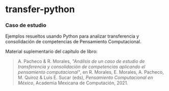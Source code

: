 # transfer-python

### Caso de estudio

Ejemplos resueltos usando Python para analizar transferencia y consolidación de competencias de Pensamiento Computacional. 

Material suplementario del capítulo de libro:

> A. Pacheco & R. Morales, _"Análisis de un caso de estudio de transferencia y consolidación de competencias aplicando el pensamiento computacional"_, en R. Morales, E. Morales, A. Pacheco, M. Quiroz & Luis E. Sucar (eds), _Pensamiento Computacional en México_, Academia Mexicana de Computación, 2021.
